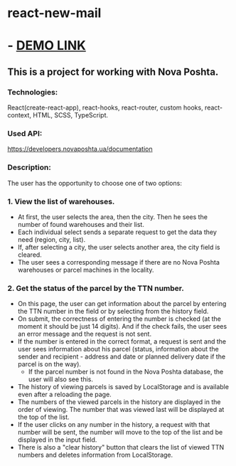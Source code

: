 # react-new-mail

# - [DEMO LINK](https://svitlana-yudina.github.io/react-new-mail/)


## This is a project for working with Nova Poshta.

### Technologies:
React(create-react-app), react-hooks, react-router, custom hooks, react-context,
HTML, SCSS, TypeScript.

### Used API: 
https://developers.novaposhta.ua/documentation

### Description:
The user has the opportunity to choose one of two options:

### 1.  View the list of warehouses.
- At first, the user selects the area, then the city.
  Then he sees the number of found warehouses and their list.
- Each individual select sends a separate request 
  to get the data they need (region, city, list).
- If, after selecting a city, the user selects another area, 
  the city field is cleared.
- The user sees a corresponding message if there are no 
  Nova Poshta warehouses or parcel machines in the locality.

### 2.  Get the status of the parcel by the TTN number.
- On this page, the user can get information about 
  the parcel by entering the TTN number in the field or 
  by selecting from the history field.
- On submit, the correctness of entering the number is checked 
  (at the moment it should be just 14 digits). 
  And if the check fails, the user sees an error message and the request is not sent.
- If the number is entered in the correct format, a request is 
  sent and the user sees information about his parcel 
  (status, information about the sender and recipient - address 
  and date or planned delivery date if the parcel is on the way).
  - If the parcel number is not found in the Nova Poshta database, 
  the user will also see this.
- The history of viewing parcels is saved by LocalStorage 
  and is available even after a reloading the page.
- The numbers of the viewed parcels in the history are displayed 
  in the order of viewing. The number that was viewed last will be 
  displayed at the top of the list.
- If the user clicks on any number in the history, 
  a request with that number will be sent, the number will 
  move to the top of the list and be displayed in the input field.
- There is also a "clear history" button that clears the list 
  of viewed TTN numbers and deletes information from LocalStorage.


